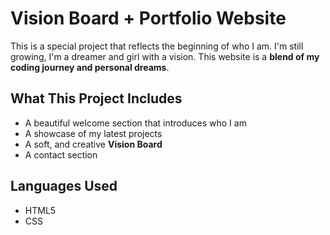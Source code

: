 # Vision Board + Portfolio Website
This is a special project that reflects the beginning of who I am. I'm still growing, I'm a dreamer and girl with a vision. This website is a **blend of my coding journey and personal dreams**.

## What This Project Includes
- A beautiful welcome section that introduces who I am
- A showcase of my latest projects
- A soft, and creative **Vision Board**
- A contact section

## Languages Used
- HTML5
- CSS
